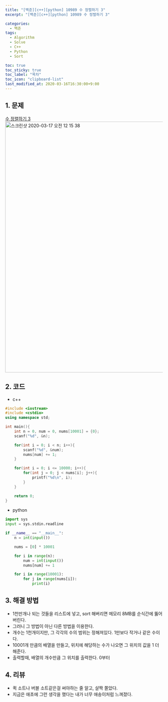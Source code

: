 ```yaml
---
title: "[백준][c++][python] 10989 수 정렬하기 3"
excerpt: "[백준][c++][python] 10989 수 정렬하기 3"

categories:
  - 백준
tags:
  - Algorithm
  - Solve
  - C++
  - Python
  - Sort

toc: true
toc_sticky: true
toc_label: "목차"
toc_icon: "clipboard-list"
last_modified_at: 2020-03-16T16:30:00+9:00
---
```


## 1. 문제
[수 정렬하기 3](https://www.acmicpc.net/problem/10989)  
<img width="799" alt="스크린샷 2020-03-17 오전 12 15 38" src="https://user-images.githubusercontent.com/20227720/76772564-73217b80-67e4-11ea-9bb8-1535f718df9f.png">


## 2. 코드

- c++

```c++
#include <iostream>
#include <cstdio>
using namespace std;

int main(){
    int n = 0, num = 0, nums[10001] = {0};
    scanf("%d", &n);

    for(int i = 0; i < n; i++){
        scanf("%d", &num);
        nums[num] += 1;
    }

    for(int i = 0; i <= 10000; i++){
        for(int j = 0; j < nums[i]; j++){
            printf("%d\n", i);
        }
    }

    return 0;
}
```

- python

```python
import sys
input = sys.stdin.readline

if __name__ == "__main__":
    n = int(input())

    nums = [0] * 10001

    for i in range(n):
        num = int(input())
        nums[num] += 1

    for i in range(10001):
        for j in range(nums[i]):
            print(i)
```

## 3. 해결 방법

- 1천만개나 되는 것들을 리스트에 넣고, sort 해버리면 메모리 8MB를 순식간에 뚫어버린다.
- 그러니 그 방법이 아닌 다른 방법을 이용한다.
- 개수는 1천개이지만, 그 각각의 수의 범위는 정해져있다. 1만보다 작거나 같은 수이다.
- 10001개 만큼의 배열을 만들고, 위치에 해당하는 수가 나오면 그 위치의 값을 1 더해준다.
- 출력할때, 배열의 개수만큼 그 위치를 출력한다. 0부터

## 4. 리뷰

- 퀵 소트나 버블 소트같은걸 써야하는 줄 알고, 살짝 쫄았다.
- 지금은 애초에 그런 생각을 했다는 내가 너무 애송이처럼 느껴졌다.